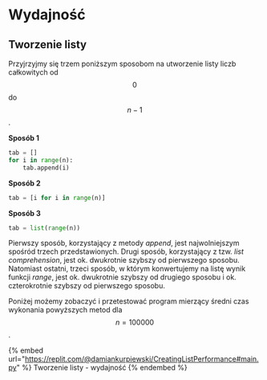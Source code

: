 # Wydajność

## Tworzenie listy

Przyjrzyjmy się trzem poniższym sposobom na utworzenie listy liczb całkowitych od $$0$$ do $$n-1$$.

**Sposób 1**

```python
tab = []
for i in range(n):
    tab.append(i)
```

**Sposób 2**

```python
tab = [i for i in range(n)]
```

**Sposób 3**

```python
tab = list(range(n))
```

Pierwszy sposób, korzystający z metody *append*, jest najwolniejszym spośród trzech przedstawionych. Drugi sposób, korzystający z tzw. *list comprehension*, jest ok. dwukrotnie szybszy od pierwszego sposobu. Natomiast ostatni, trzeci sposób, w którym konwertujemy na listę wynik funkcji *range*, jest ok. dwukrotnie szybszy od drugiego sposobu i ok. czterokrotnie szybszy od pierwszego sposobu.

Poniżej możemy zobaczyć i przetestować program mierzący średni czas wykonania powyższych metod dla $$n=100000$$.

{% embed url="https://replit.com/@damiankurpiewski/CreatingListPerformance#main.py" %}
Tworzenie listy - wydajność
{% endembed %}
